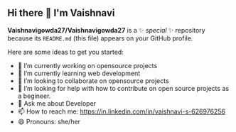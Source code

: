 ## Hi there 👋 I'm Vaishnavi


**Vaishnavigowda27/Vaishnavigowda27** is a ✨ _special_ ✨ repository because its `README.md` (this file) appears on your GitHub profile.

Here are some ideas to get you started:

- 🔭 I’m currently working on opensource projects
- 🌱 I’m currently learning web development
- 👯 I’m looking to collaborate on opensource projects
- 🤔 I’m looking for help with how to contribute on open source projects as a begineer.
- 💬 Ask me about Developer
- 📫 How to reach me: https://in.linkedin.com/in/vaishnavi-s-626976256
- 😄 Pronouns: she/her


